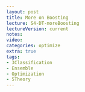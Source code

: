 ```yaml
---
layout: post
title: More on Boosting
lecture: S4-DT-moreBoosting
lectureVersion: current
notes: 
video:  
categories: optimize
extra: true
tags:
- 3Classification
- Ensemble
- Optimization
- 5Theory
---
```

